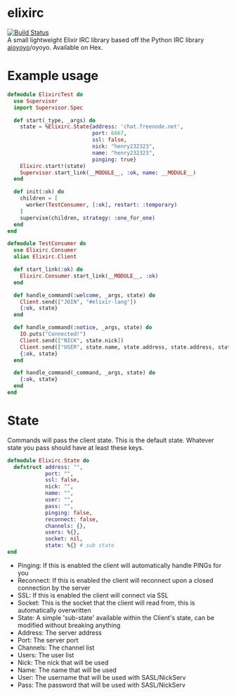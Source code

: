 # elixirc
[![Build Status](https://travis-ci.org/henry232323/elixirc.svg?branch=master)](https://travis-ci.org/henry232323/elixirc)
<br />
A small lightweight Elixir IRC library based off the Python IRC library [aioyoyo](https://github.com/henry232323/aioyoyo)/oyoyo. Available on Hex.

# Example usage
```elixir
defmodule ElixircTest do
  use Supervisor
  import Supervisor.Spec

  def start(_type, _args) do
    state = %Elixirc.State{address: 'chat.freenode.net',
                           port: 6667,
                           ssl: false,
                           nick: "henry232323",
                           name: "henry232323",
                           pinging: true}
    Elixirc.start!(state)
    Supervisor.start_link(__MODULE__, :ok, name: __MODULE__)
  end

  def init(:ok) do
    children = [
      worker(TestConsumer, [:ok], restart: :temporary)
    ]
    supervise(children, strategy: :one_for_one)
  end
end

defmodule TestConsumer do
  use Elixirc.Consumer
  alias Elixirc.Client

  def start_link(:ok) do
    Elixirc.Consumer.start_link(__MODULE__, :ok)
  end

  def handle_command(:welcome, _args, state) do
    Client.send(["JOIN", "#elixir-lang"])
    {:ok, state}
  end

  def handle_command(:notice, _args, state) do
    IO.puts("Connected!")
    Client.send(["NICK", state.nick])
    Client.send(["USER", state.name, state.address, state.address, state.name])
    {:ok, state}
  end

  def handle_command(_command, _args, state) do
    {:ok, state}
  end
end
```
# State
Commands will pass the client state. This is the default state. Whatever state you
 pass should have at least these keys.
```elixir
defmodule Elixirc.State do
  defstruct address: "",
            port: "",
            ssl: false,
            nick: "",
            name: "",
            user: "",
            pass: "",
            pinging: false,
            reconnect: false,
            channels: {},
            users: %{},
            socket: nil,
            state: %{} # sub state
end
```
 - Pinging:   If this is enabled the client will automatically handle PINGs for you
 - Reconnect: If this is enabled the client will reconnect upon a closed connection by the server
 - SSL:       If this is enabled the client will connect via SSL
 - Socket:    This is the socket that the client will read from, this is automatically overwritten
 - State:     A simple 'sub-state' available within the Client's state, can be modified without breaking anything
 - Address:   The server address
 - Port:      The server port
 - Channels:  The channel list
 - Users:     The user list
 - Nick:      The nick that will be used
 - Name:      The name that will be used
 - User:      The username that will be used with SASL/NickServ
 - Pass:      The password that will be used with SASL/NickServ

